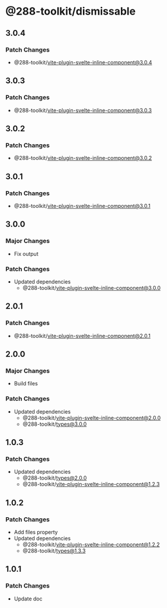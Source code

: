 # @288-toolkit/dismissable

## 3.0.4

### Patch Changes

- @288-toolkit/vite-plugin-svelte-inline-component@3.0.4

## 3.0.3

### Patch Changes

- @288-toolkit/vite-plugin-svelte-inline-component@3.0.3

## 3.0.2

### Patch Changes

- @288-toolkit/vite-plugin-svelte-inline-component@3.0.2

## 3.0.1

### Patch Changes

- @288-toolkit/vite-plugin-svelte-inline-component@3.0.1

## 3.0.0

### Major Changes

- Fix output

### Patch Changes

- Updated dependencies
  - @288-toolkit/vite-plugin-svelte-inline-component@3.0.0

## 2.0.1

### Patch Changes

- @288-toolkit/vite-plugin-svelte-inline-component@2.0.1

## 2.0.0

### Major Changes

- Build files

### Patch Changes

- Updated dependencies
  - @288-toolkit/vite-plugin-svelte-inline-component@2.0.0
  - @288-toolkit/types@3.0.0

## 1.0.3

### Patch Changes

- Updated dependencies
  - @288-toolkit/types@2.0.0
  - @288-toolkit/vite-plugin-svelte-inline-component@1.2.3

## 1.0.2

### Patch Changes

- Add files property
- Updated dependencies
  - @288-toolkit/vite-plugin-svelte-inline-component@1.2.2
  - @288-toolkit/types@1.3.3

## 1.0.1

### Patch Changes

- Update doc
